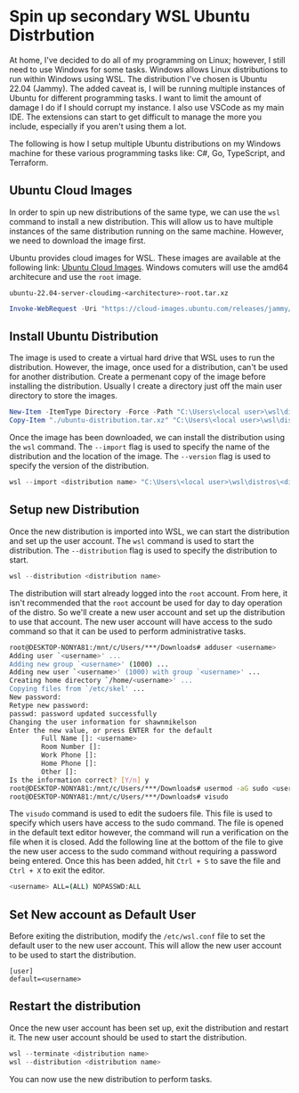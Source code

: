 # Spin up secondary WSL Ubuntu Distrbution

At home, I've decided to do all of my programming on Linux; however, I still need to use Windows for some tasks. Windows allows Linux distributions to run within Windows using WSL. The distribution I've chosen is Ubuntu 22.04 (Jammy). The added caveat is, I will be running multiple instances of Ubuntu for different programming tasks. I want to limit the amount of damage I do if I should corrupt my instance. I also use VSCode as my main IDE. The extensions can start to get difficult to manage the more you include, especially if you aren't using them a lot. 

The following is how I setup multiple Ubuntu distributions on my Windows machine for these various programming tasks like: C#, Go, TypeScript, and Terraform.

## Ubuntu Cloud Images

In order to spin up new distributions of the same type, we can use the `wsl` command to install a new distribution. This will allow us to have multiple instances of the same distribution running on the same machine. However, we need to download the image first.

Ubuntu provides cloud images for WSL. These images are available at the following link: [Ubuntu Cloud Images](https://cloud-images.ubuntu.com/releases). Windows comuters will use the amd64 architecure and use the `root` image.

`ubuntu-22.04-server-cloudimg-<architecture>-root.tar.xz`

```powershell
Invoke-WebRequest -Uri "https://cloud-images.ubuntu.com/releases/jammy/release/ubuntu-22.04-server-cloudimg-amd64-root.tar.xz" -OutFile "C:\temp\ubuntu-distribution.tar.xz"
```

## Install Ubuntu Distribution

The image is used to create a virtual hard drive that WSL uses to run the distribution. However, the image, once used for a distribution, can't be used for another distribution. Create a permenant copy of the image before installing the distribution. Usually I create a directory just off the main user directory to store the images.

```powershell
New-Item -ItemType Directory -Force -Path "C:\Users\<local user>\wsl\distros\<distribution name>"
Copy-Item "./ubuntu-distribution.tar.xz" "C:\Users\<local user>\wsl\distros\<distribution name>"
```

Once the image has been downloaded, we can install the distribution using the `wsl` command. The `--import` flag is used to specify the name of the distribution and the location of the image. The `--version` flag is used to specify the version of the distribution.

```powershell
wsl --import <distribution name> "C:\Users\<local user>\wsl\distros\<distribution name>" .\ubuntu-distribution.tar.xz
```
## Setup new Distribution

Once the new distribution is imported into WSL, we can start the distribution and set up the user account. The `wsl` command is used to start the distribution. The `--distribution` flag is used to specify the distribution to start. 

```powershell
wsl --distribution <distribution name>
```

The distribution will start already logged into the `root` account. From here, it isn't recommended that the `root` account be used for day to day operation of the distro. So we'll create a new user account and set up the distribution to use that account. The new user account will have access to the sudo command so that it can be used to perform administrative tasks.

```bash
root@DESKTOP-NONYA81:/mnt/c/Users/***/Downloads# adduser <username>
Adding user `<username>' ...
Adding new group `<username>' (1000) ...
Adding new user `<username>' (1000) with group `<username>' ...
Creating home directory `/home/<username>' ...
Copying files from `/etc/skel' ...
New password:
Retype new password:
passwd: password updated successfully
Changing the user information for shawnmikelson
Enter the new value, or press ENTER for the default
        Full Name []: <username>
        Room Number []:
        Work Phone []:
        Home Phone []:
        Other []:
Is the information correct? [Y/n] y
root@DESKTOP-NONYA81:/mnt/c/Users/***/Downloads# usermod -aG sudo <username>
root@DESKTOP-NONYA81:/mnt/c/Users/***/Downloads# visudo
```

The `visudo` command is used to edit the sudoers file. This file is used to specify which users have access to the sudo command. The file is opened in the default text editor however, the command will run a verification on the file when it is closed. Add the following line at the bottom of the file to give the new user access to the sudo command without requiring a password being entered. Once this has been added, hit `Ctrl + S` to save the file and `Ctrl + X` to exit the editor.

```bash
<username> ALL=(ALL) NOPASSWD:ALL
```
## Set New account as Default User

Before exiting the distribution, modify the `/etc/wsl.conf` file to set the default user to the new user account. This will allow the new user account to be used to start the distribution.

```text
[user]
default=<username>
```

## Restart the distribution

Once the new user account has been set up, exit the distribution and restart it. The new user account should be used to start the distribution.

```powershell
wsl --terminate <distribution name>
wsl --distribution <distribution name>
```

You can now use the new distribution to perform tasks. 